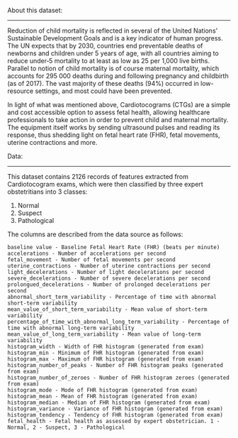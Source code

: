 About this dataset:
*******************

Reduction of child mortality is reflected in several of the United Nations' Sustainable Development Goals and is a key indicator of human progress.
The UN expects that by 2030, countries end preventable deaths of newborns and children under 5 years of age, with all countries aiming to reduce under‑5 mortality to at least as low as 25 per 1,000 live births.
Parallel to notion of child mortality is of course maternal mortality, which accounts for 295 000 deaths during and following pregnancy and childbirth (as of 2017). 
The vast majority of these deaths (94%) occurred in low-resource settings, and most could have been prevented.

In light of what was mentioned above, Cardiotocograms (CTGs) are a simple and cost accessible option to assess fetal health, allowing healthcare professionals to take action in order to prevent child and maternal mortality. 
The equipment itself works by sending ultrasound pulses and reading its response, thus shedding light on fetal heart rate (FHR), fetal movements, uterine contractions and more.
    

Data:
*****
This dataset contains 2126 records of features extracted from Cardiotocogram exams, which were then classified by three expert obstetritians into 3 classes:
1. Normal
2. Suspect
3. Pathological



The columns are described from the data source as follows:

    baseline value - Baseline Fetal Heart Rate (FHR) (beats per minute)
    accelerations - Number of accelerations per second
    fetal_movement - Number of fetal movements per second
    uterine_contractions - Number of uterine contractions per second
    light_decelerations - Number of light decelerations per second
    severe_decelerations - Number of severe decelerations per second
    prolongued_decelerations - Number of prolonged decelerations per second
    abnormal_short_term_variability - Percentage of time with abnormal short-term variability
    mean_value_of_short_term_variability - Mean value of short-term variability
    percentage_of_time_with_abnormal_long_term_variability - Percentage of time with abnormal long-term variability
    mean_value_of_long_term_variability - Mean value of long-term variability
    histogram_width - Width of FHR histogram (generated from exam)
    histogram_min - Minimum of FHR histogram (generated from exam)
    histogram_max - Maximum of FHR histogram (generated from exam)
    histogram_number_of_peaks - Number of FHR histogram peaks (generated from exam)
    histogram_number_of_zeroes - Number of FHR histogram zeroes (generated from exam)
    histogram_mode - Mode of FHR histogram (generated from exam)
    histogram_mean - Mean of FHR histogram (generated from exam)
    histogram_median - Median of FHR histogram (generated from exam)
    histogram_variance - Variance of FHR histogram (generated from exam)
    histogram_tendency - Tendency of FHR histogram (generated from exam)
    fetal_health - Fetal health as assessed by expert obstetrician. 1 - Normal, 2 - Suspect, 3 - Pathological
